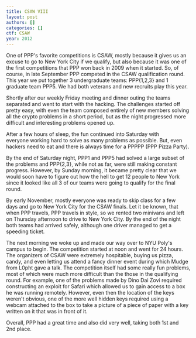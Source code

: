 ```yaml
---
title: CSAW VIII
layout: post
authors: []
categories: []
ctf: CSAW
year: 2012
---
```

One of PPP's favorite competitions is CSAW, mostly because it gives us an excuse to go to New York City if we qualify, but also because it was one of the first competitions that PPP won back in 2009 when it started. So, of course, in late September PPP competed in the CSAW qualification round. This year we put together 3 undergraduate teams: PPP{1,2,3} and 1 graduate team PPP5. We had both veterans and new recruits play this year.

Shortly after our weekly Friday meeting and dinner outing the teams separated and went to start with the hacking. The challenges started off pretty easy, with even the team composed entirely of new members solving all the crypto problems in a short period, but as the night progressed more difficult and interesting problems opened up.

After a few hours of sleep, the fun continued into Saturday with everyone working hard to solve as many problems as possible. But, even hackers need to eat and there is always time for a PPPPP (PPP Pizza Party).

By the end of Saturday night, PPP1 and PPP5 had solved a large subset of the problems and PPP{2,3}, while not as far, were still making constant progress. However, by Sunday morning, it became pretty clear that we would soon have to figure out how the hell to get 12 people to New York since it looked like all 3 of our teams were going to qualify for the final round.

By early November, mostly everyone was ready to skip class for a few days and go to New York City for the CSAW finals. Let it be known, that when PPP travels, PPP travels in style, so we rented two minivans and left on Thursday afternoon to drive to New York City. By the end of the night both teams had arrived safely, although one driver managed to get a speeding ticket.

The next morning we woke up and made our way over to NYU Poly's campus to begin. The competition started at noon and went for 24 hours. The organizers of CSAW were extremely hospitable, buying us pizza, candy, and even letting us attend a fancy dinner event during which Mudge from L0pht gave a talk. The competition itself had some really fun problems, most of which were much more difficult than the those in the qualifying round. For example, one of the problems made by Dino Dai Zovi required constructing an exploit for Safari which allowed us to gain access to a box he was running remotely. However, even then the location of the keys weren't obvious, one of the more well hidden keys required using a webcam attached to the box to take a picture of a piece of paper with a key written on it that was in front of it.

Overall, PPP had a great time and also did very well, taking both 1st and 2nd place.
